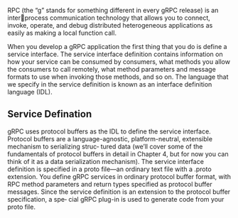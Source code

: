 RPC (the “g” stands for something different in every gRPC release) is an interprocess communication technology that allows you to connect, invoke, operate, and debug distributed heterogeneous applications as easily as making a local function call.

When you develop a gRPC application the first thing that you do is define a service interface. The service interface definition contains information on how your service can be consumed by consumers, what methods you allow the consumers to call remotely, what method parameters and message formats to use when invoking those methods, and so on. The language that we specify in the service definition is known as an interface definition language (IDL).

## Service Defination
gRPC uses protocol buffers as the IDL to define the service interface. Protocol buffers are a language-agnostic, platform-neutral, extensible mechanism to serializing struc‐ tured data (we’ll cover some of the fundamentals of protocol buffers in detail in Chapter 4, but for now you can think of it as a data serialization mechanism). The service interface definition is specified in a proto file—an ordinary text file with a .proto extension. You define gRPC services in ordinary protocol buffer format, with RPC method parameters and return types specified as protocol buffer messages. Since the service definition is an extension to the protocol buffer specification, a spe‐ cial gRPC plug-in is used to generate code from your proto file.